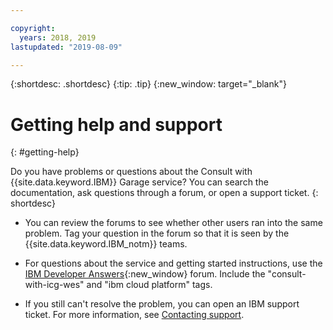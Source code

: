 ```yaml
---

copyright:
  years: 2018, 2019
lastupdated: "2019-08-09"

---
```


<!-- Common attributes used in the template are defined as follows: -->
{:shortdesc: .shortdesc}
{:tip: .tip}
{:new_window: target="_blank"}

# Getting help and support
{: #getting-help}

<!-- If the release phase of your service is experimental or beta, be sure to indicate that with the first occurrence of the service name in the short description, for example, "If you have problems or questions when using Cost and Asset Management (Experimental), you can check..."  -->
Do you have problems or questions about the Consult with {{site.data.keyword.IBM}} Garage service? You can search the documentation, ask questions through a forum, or open a support ticket.
{: shortdesc}

* You can review the forums to see whether other users ran into the same problem. Tag your question in the forum so that it is seen by the {{site.data.keyword.IBM_notm}} teams.
<!--Insert the appropriate dW Answers tag for your service for <service_keyword> in URL below:  -->
  * For questions about the service and getting started instructions, use the [IBM Developer Answers](https://developer.ibm.com/answers/smartspace/bluemix/index.html){:new_window} forum. Include the  "consult-with-icg-wes" and "ibm cloud platform" tags.

* If you still can't resolve the problem, you can open an IBM support ticket. For more information, see [Contacting support](/docs/support/index.html#contacting-support).
